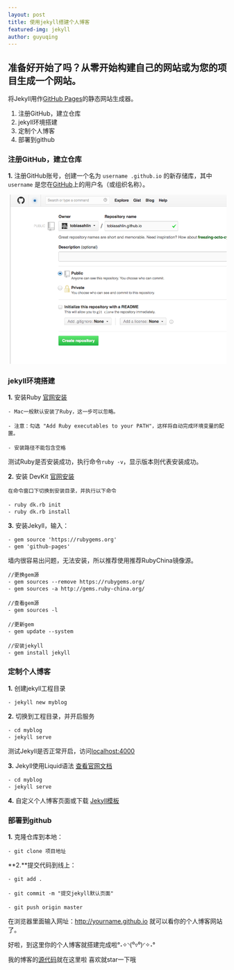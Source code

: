 ```yaml
---
layout: post
title: 使用jekyll搭建个人博客
featured-img: jekyll
author: guyuqing
---
```

## 准备好开始了吗？从零开始构建自己的网站或为您的项目生成一个网站。

将Jekyll用作[GitHub Pages](https://pages.github.com)的静态网站生成器。

1. 注册GitHub，建立仓库
2. jekyll环境搭建
3. 定制个人博客
4. 部署到github

### 注册GitHub，建立仓库

**1.** 注册GitHub账号，创建一个名为 `username .github.io` 的新存储库，其中 `username` 是您在[GitHub](https://pages.github.com)上的用户名（或组织名称）。


![alt text](/assets/img/posts/jekyll/user-repo@2x.png "Logo Title Text 1")

### jekyll环境搭建
**1.** 安装Ruby [官网安装](https://www.ruby-lang.org/zh_cn/downloads/)
```
- Mac一般默认安装了Ruby，这一步可以忽略。

- 注意：勾选 "Add Ruby executables to your PATH"，这样将自动完成环境变量的配置。 

- 安装路径不能包含空格
```
  测试Ruby是否安装成功，执行命令`ruby -v`，显示版本则代表安装成功。

**2.** 安装 DevKit [官网安装](http://rubyinstaller.org/downloads/)

```
在命令窗口下切换到安装目录，并执行以下命令

- ruby dk.rb init
- ruby dk.rb install
```

**3.** 安装Jekyll，输入：
```
- gem source 'https://rubygems.org'
- gem 'github-pages'
```
墙内很容易出问题，无法安装，所以推荐使用推荐RubyChina镜像源。
```
//更换gem源
- gem sources --remove https://rubygems.org/
- gem sources -a http://gems.ruby-china.org/

//查看gem源
- gem sources -l

//更新gem
- gem update --system

//安装jekyll
- gem install jekyll
```

### 定制个人博客
**1.** 创建jekyll工程目录
```
- jekyll new myblog
```

**2.** 切换到工程目录，并开启服务
```
- cd myblog
- jekyll serve
```

测试Jekyll是否正常开启，访问[localhost:4000](http://localhost:4000)

**3.** Jekyll使用Liquid语法 [查看官网文档](https://jekyllrb.com/)
```
- cd myblog
- jekyll serve
```

**4.** 自定义个人博客页面或下载 [Jekyll模板](http://jekyllthemes.org/)

### 部署到github
**1.** 克隆仓库到本地：
```
- git clone 项目地址
```
**2.**提交代码到线上：
```
- git add .

- git commit -m "提交jekyll默认页面"

- git push origin master 
```

在浏览器里面输入网址：http://yourname.github.io 就可以看你的个人博客网站了。

好啦，到这里你的个人博客就搭建完成啦°˖✧◝(⁰▿⁰)◜✧˖°

我的博客的[源代码](https://github.com/GuyYQ/GuyYQ.github.io)就在这里啦 
喜欢就star一下哦 


